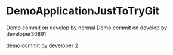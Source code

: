 # DemoApplicationJustToTryGit

Demo commit on develop by normal
Demo commit on develop by developer30891

demo commit by developer 2 